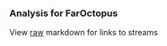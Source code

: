 ### Analysis for FarOctopus
View [raw](https://raw.githubusercontent.com/microprediction/chess/main/analysis/faroctopus/chess_bullet/locations.json) markdown for links to streams